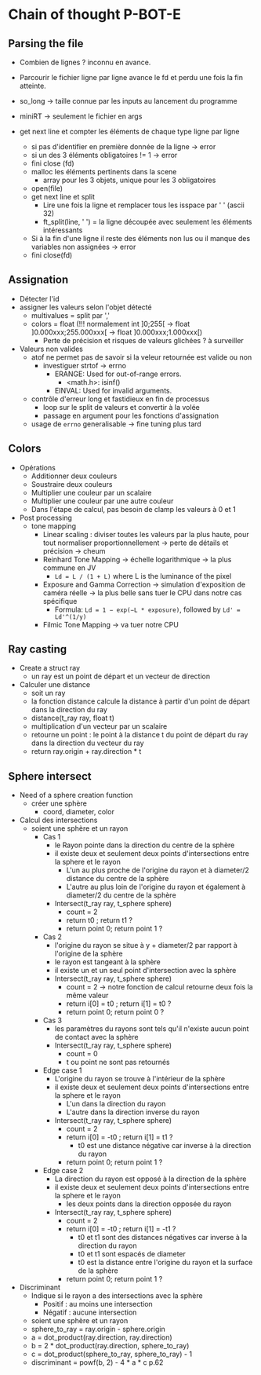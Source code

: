 # Chain of thought P-BOT-E
## Parsing the file

- Combien de lignes ? inconnu en avance.
- Parcourir le fichier ligne par ligne avance le fd et perdu une fois la fin atteinte.
- so_long -> taille connue par les inputs au lancement du programme
- miniRT -> seulement le fichier en args

- get next line et compter les éléments de chaque type ligne par ligne
	- si pas d'identifier en première donnée de la ligne -> error
	- si un des 3 éléments obligatoires != 1 -> error
	- fini close (fd)
	- malloc les éléments pertinents dans la scene 
		- array pour les 3 objets, unique pour les 3 obligatoires
	- open(file)
	- get next line et split
		- Lire une fois la ligne et remplacer tous les isspace par ' ' (ascii 32)
		- ft_split(line, ' ') = la ligne découpée avec seulement les éléments intéressants
	- Si à la fin d'une ligne il reste des éléments non lus ou il manque des variables non assignées -> error
	- fini close(fd)

## Assignation

- Détecter l'id
- assigner les valeurs selon l'objet détecté
	- multivalues = split par ','
	- colors = float (!!! normalement int ]0;255[ -> float ]0.000xxx;255.000xxx[ -> float ]0.000xxx;1.000xxx[)
		- Perte de précision et risques de valeurs glichées ? à surveiller
- Valeurs non valides
	- atof ne permet pas de savoir si la veleur retournée est valide ou non
		- investiguer strtof -> errno
			- ERANGE: Used for out-of-range errors.
				- <math.h>: isinf()
			- EINVAL: Used for invalid arguments.
	- contrôle d'erreur long et fastidieux en fin de processus
		- loop sur le split de valeurs et convertir à la volée
		- passage en argument pour les fonctions d'assignation
	- usage de `errno` generalisable -> fine tuning plus tard

## Colors

- Opérations
	- Additionner deux couleurs
	- Soustraire deux couleurs
	- Multiplier une couleur par un scalaire
	- Multiplier une couleur par une autre couleur
	- Dans l'étape de calcul, pas besoin de clamp les valeurs à 0 et 1
- Post processing
	- tone mapping
		- Linear scaling : diviser toutes les valeurs par la plus haute, pour tout normaliser proportionnellement -> perte de détails et précision -> cheum
		- Reinhard Tone Mapping -> échelle logarithmique -> la plus commune en JV
			- `Ld​ = L / (1 + L)​` where L is the luminance of the pixel
		- Exposure and Gamma Correction -> simulation d'exposition de caméra réelle -> la plus belle sans tuer le CPU dans notre cas spécifique
			- Formula: `Ld = 1 − exp⁡(−L * exposure)`, followed by `Ld' = Ld'^(1/y)​`
		- Filmic Tone Mapping -> va tuer notre CPU

## Ray casting

- Create a struct ray
	- un ray est un point de départ et un vecteur de direction
- Calculer une distance
	- soit un ray
	- la fonction distance calcule la distance à partir d'un point de départ dans la direction du ray
	- distance(t_ray ray, float t)
	- multiplication d'un vecteur par un scalaire
	- retourne un point : le point à la distance t du point de départ du ray dans la direction du vecteur du ray
	- return ray.origin + ray.direction * t

## Sphere intersect

- Need of a sphere creation function
	- créer une sphère
		- coord, diameter, color
- Calcul des intersections
	- soient une sphère et un rayon
		- Cas 1
			- le Rayon pointe dans la direction du centre de la sphère
			- il existe deux et seulement deux points d'intersections entre la sphere et le rayon
				- L'un au plus proche de l'origine du rayon et à diameter/2 distance du centre de la sphère
				- L'autre au plus loin de l'origine du rayon et également à diameter/2 du centre de la sphère
			- Intersect(t_ray ray, t_sphere sphere)
				- count = 2
				- return t0 ; return t1 ?
				- return point 0; return point 1 ?
		- Cas 2
			- l'origine du rayon se situe à y + diameter/2 par rapport à l'origine de la sphère
			- le rayon est tangeant à la sphère
			- il existe un et un seul point d'intersection avec la sphère
			- Intersect(t_ray ray, t_sphere sphere)
				- count = 2 -> notre fonction de calcul retourne deux fois la même valeur
				- return i[0] = t0 ; return i[1] = t0 ?
				- return point 0; return point 0 ?
		- Cas 3
			- les paramètres du rayons sont tels qu'il n'existe aucun point de contact avec la sphère
			- Intersect(t_ray ray, t_sphere sphere)
				- count = 0
				- t ou point ne sont pas retournés
		- Edge case 1
			- L'origine du rayon se trouve à l'intérieur de la sphère
			- il existe deux et seulement deux points d'intersections entre la sphere et le rayon
				- L'un dans la direction du rayon
				- L'autre dans la direction inverse du rayon
			- Intersect(t_ray ray, t_sphere sphere)
				- count = 2
				- return i[0] = -t0 ; return i[1] = t1 ? 
					- t0 est une distance négative car inverse à la direction du rayon
				- return point 0; return point 1 ?
		- Edge case 2
			- La direction du rayon est opposé à la direction de la sphère
			- il existe deux et seulement deux points d'intersections entre la sphere et le rayon
				- les deux points dans la direction opposée du rayon
			- Intersect(t_ray ray, t_sphere sphere)
				- count = 2
				- return i[0] = -t0 ; return i[1] = -t1 ? 
					- t0 et t1 sont des distances négatives car inverse à la direction du rayon
					- t0 et t1 sont espacés de diameter
					- t0 est la distance entre l'origine du rayon et la surface de la sphère
				- return point 0; return point 1 ?
- Discriminant
	- Indique si le rayon a des intersections avec la sphère
		- Positif : au moins une intersection
		- Négatif : aucune intersection
	- soient une sphère et un rayon
	- sphere_to_ray = ray.origin - sphere.origin
	- a = dot_product(ray.direction, ray.direction)
	- b = 2 * dot_product(ray.direction, sphere_to_ray)
	- c = dot_product(sphere_to_ray, sphere_to_ray) - 1
	- discriminant = powf(b, 2) - 4 * a * c
p.62
